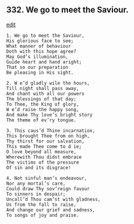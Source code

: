 
## 332.  We go to meet the Saviour.
[edit](https://docs.google.com/document/d/1xPTFUZKz14HZ4qmIEN8a%2DuUImkf%2Dtw4I/edit?mode=html)



    1. We go to meet the Saviour,
    His glorious face to see;
    What manner of behaviour 
    Doth with this hope agree?
    May God’s illumination,
    Guide heart and hand aright; 
    That so our preparation 
    Be pleasing in His sight.

    2. W e’d gladly wile the hours,
    Till night shall pass away,
    And chant with all our powers 
    The blessings of that day;
    To Thee, the King of glory,
    W e’d raise the happy song, 
    And make Thy love’s bright story 
    The theme of ev’ry tongue.

    3. This caus’d Thine incarnation,
    This brought Thee from on high, 
    Thy thirst for our salvation,
    This made Thee come to d ie;
    O love beyond all measure, 
    Wherewith Thou didst embrace 
    The victims of the pressure 
    Of sin and its disgrace!

    4. Not sinful man’s endeavour,
    Nor any mortal’s care,
    Could draw Thy sov’reign favour 
    To sinners in despair;
    Uncall’d Thou cam’st with gladness, 
    Us from the fall to raise,
    And change our grief and sadness, 
    To songs of joy and praise.
